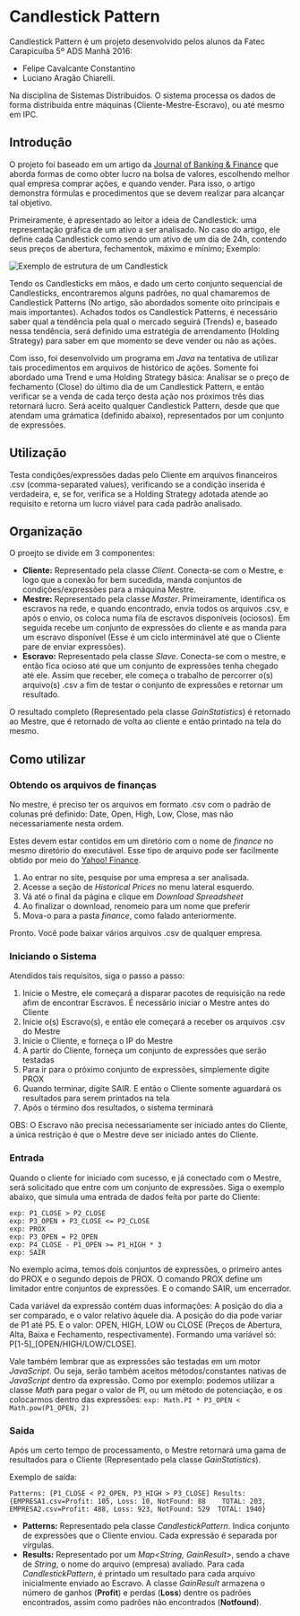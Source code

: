 # Candlestick Pattern

Candlestick Pattern é um projeto desenvolvido pelos alunos da Fatec Carapicuíba 5º ADS Manhã 2016:
- Felipe Cavalcante Constantino
- Luciano Aragão Chiarelli.

Na disciplina de Sistemas Distribuidos.
O sistema processa os dados de forma distribuída entre máquinas (Cliente-Mestre-Escravo), ou até mesmo em IPC. 

## Introdução
O projeto foi baseado em um artigo da [Journal of Banking & Finance](artigo_finances.pdf) que aborda formas de como obter lucro na bolsa de valores, escolhendo melhor qual empresa comprar ações, e quando vender. Para isso, o artigo demonstra fórmulas e procedimentos que se devem realizar para alcançar tal objetivo.

Primeiramente, é apresentado ao leitor a ideia de Candlestick: uma representação gráfica de um ativo a ser analisado. No caso do artigo, ele define cada Candlestick como sendo um ativo de um dia de 24h, contendo seus preços de abertura, fechamentok, máximo e mínimo; Exemplo:

![Exemplo de estrutura de um Candlestick](https://upload.wikimedia.org/wikipedia/commons/5/5e/Candlesaltaebaixa.JPG)

Tendo os Candlesticks em mãos, e dado um certo conjunto sequencial de Candlesticks, encontraremos alguns padrões, no qual chamaremos de Candlestick Patterns (No artigo, são abordados somente oito principais e mais importantes). Achados todos os Candlestick Patterns, é necessário saber qual a tendência pela qual o mercado seguirá (Trends) e, baseado nessa tendência, será definido uma estratégia de arrendamento (Holding Strategy) para saber em que momento se deve vender ou não as ações.

Com isso, foi desenvolvido um programa em _Java_ na tentativa de utilizar tais procedimentos em arquivos de histórico de ações.
Somente foi abordado uma Trend e uma Holding Strategy básica: Analisar se o preço de fechamento (Close) do último dia de um Candlestick Pattern, e então verificar se a venda de cada terço desta ação nos próximos três dias retornará lucro.
Será aceito qualquer Candlestick Pattern, desde que que atendam uma grámatica (definido abaixo), representados por um conjunto de expressões.

## Utilização
Testa condições/expressões dadas pelo Cliente em arquivos financeiros .csv (comma-separated values), verificando se a condição inserida é verdadeira, e, se for, verifica se a Holding Strategy adotada atende ao requisito e retorna um lucro viável para cada padrão analisado.

## Organização
O proejto se divide em 3 componentes:
- **Cliente:** Representado pela classe _Client_. Conecta-se com o Mestre, e logo que a conexão for bem sucedida, manda conjuntos de condições/expressões para a máquina Mestre.
- **Mestre:** Representado pela classe _Master_. Primeiramente, identifica os escravos na rede, e quando encontrado, envia todos os arquivos .csv, e após o envio, os coloca numa fila de escravos disponíveis (ociosos). Em seguida recebe um conjunto de expressões do cliente e as manda para um escravo disponível (Esse é um ciclo interminável até que o Cliente pare de enviar expressões).
- **Escravo:** Representado pela classe _Slave_. Conecta-se com o mestre, e então fica ocioso até que um conjunto de expressões tenha chegado até ele. Assim que receber, ele começa o trabalho de percorrer o(s) arquivo(s) .csv a fim de testar o conjunto de expressões e retornar um resultado.
 
O resultado completo (Representado pela classe _GainStatistics_) é retornado ao Mestre, que é retornado de volta ao cliente e então printado na tela do mesmo.

## Como utilizar
### Obtendo os arquivos de finanças
No mestre, é preciso ter os arquivos em formato .csv com o padrão de colunas pré definido: Date, Open, High, Low, Close, mas não necessariamente nesta ordem.

Estes devem estar contidos em um diretório com o nome de _finance_ no mesmo diretório do executável. Esse tipo de arquivo pode ser facilmente obtido por meio do [Yahoo! Finance](http://finance.yahoo.com/).

1. Ao entrar no site, pesquise por uma empresa a ser analisada.
2. Acesse a seção de _Historical Prices_ no menu lateral esquerdo.
3. Vá até o final da página e clique em _Download Spreadsheet_
4. Ao finalizar o download, renomeio para um nome que preferir
5. Mova-o para a pasta _finance_, como falado anteriormente.

Pronto. Você pode baixar vários arquivos .csv de qualquer empresa.

### Iniciando o Sistema
Atendidos tais requisitos, siga o passo a passo:

1. Inicie o Mestre, ele começará a disparar pacotes de requisição na rede afim de encontrar Escravos. É necessário iniciar o Mestre antes do Cliente
2. Inicie o(s) Escravo(s), e então ele começará a receber os arquivos .csv do Mestre
3. Inicie o Cliente, e forneça o IP do Mestre
4. A partir do Cliente, forneça um conjunto de expressões que serão testadas
5. Para ir para o próximo conjunto de expressões, simplemente digite PROX
6. Quando terminar, digite SAIR. E então o Cliente somente aguardará os resultados para serem printados na tela
7. Após o término dos resultados, o sistema terminará

OBS: O Escravo não precisa necessariamente ser iniciado antes do Cliente, a única restrição é que o Mestre deve ser iniciado antes do Cliente.

### Entrada
Quando o cliente for iniciado com sucesso, e já conectado com o Mestre, será solicitado que entre com um conjunto de expressões.
Siga o exemplo abaixo, que simula uma entrada de dados feita por parte do Cliente:
```
exp: P1_CLOSE > P2_CLOSE
exp: P3_OPEN + P3_CLOSE <= P2_CLOSE
exp: PROX
exp: P3_OPEN = P2_OPEN
exp: P4_CLOSE - P1_OPEN >= P1_HIGH * 3
exp: SAIR
```
No exemplo acima, temos dois conjuntos de expressões, o primeiro antes do PROX e o segundo depois de PROX. O comando PROX define um limitador entre conjuntos de expressões. E o comando SAIR, um encerrador.

Cada variável da expressão contém duas informações: A posição do dia a ser comparado, e o valor relativo àquele dia.
A posição do dia pode variar de P1 até P5. E o valor: OPEN, HIGH, LOW ou CLOSE (Preços de Abertura, Alta, Baixa e Fechamento, respectivamente). Formando uma variável só: P[1-5]_[OPEN/HIGH/LOW/CLOSE].

Vale também lembrar que as expressões são testadas em um motor _JavaScript_. Ou seja, serão também aceitos métodos/constantes nativas de _JavaScript_ dentro da expressão. Como por exemplo: podemos utilizar a classe _Math_ para pegar o valor de PI, ou um método de potenciação, e os colocarmos dentro das expressões:
``` exp: Math.PI * P3_OPEN < Math.pow(P1_OPEN, 2) ```

### Saida
Após um certo tempo de processamento, o Mestre retornará uma gama de resultados para o Cliente (Representado pela classe _GainStatistics_).

Exemplo de saída:
```
Patterns: [P1_CLOSE < P2_OPEN, P3_HIGH > P3_CLOSE] Results:{EMPRESA1.csv=Profit: 105, Loss: 10, NotFound: 88	TOTAL: 203, EMPRESA2.csv=Profit: 488, Loss: 923, NotFound: 529	TOTAL: 1940}
```
- **Patterns:** Representado pela classe _CandlestickPattern_. Indica conjunto de expressões que o Cliente enviou. Cada expressão é separada por vírgulas.
- **Results:** Representado por um _Map\<String, GainResult\>_, sendo a chave de _String_, o nome do arquivo (empresa) avaliado. Para cada _CandlestickPattern_, é printado um resultado para cada arquivo inicialmente enviado ao Escravo. A classe _GainResult_ armazena o número de ganhos (**Profit**) e perdas (**Loss**) dentre os padrões encontrados, assim como padrões não encontrados (**Notfound**).

